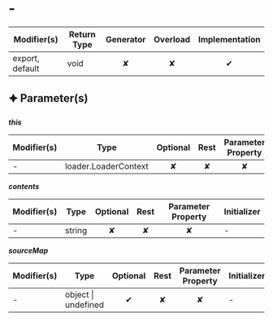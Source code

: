 # -

| Modifier(s)                            | Return Type                    | Generator                        | Overload                         | Implementation                        |
|----------------------------------------|--------------------------------|:--------------------------------:|:--------------------------------:|:-------------------------------------:|
| export, default | void | ✘ | ✘  | ✔ |

## &#128966; Parameter(s)

_**this**_

| Modifier(s)                              | Type                        | Optional                           | Rest                          | Parameter Property                          | Initializer                       |
|------------------------------------------|-----------------------------|:----------------------------------:|:-----------------------------:|:-------------------------------------------:|-----------------------------------|
| - | loader.LoaderContext | ✘  | ✘ | ✘ | - |

_**contents**_

| Modifier(s)                              | Type                        | Optional                           | Rest                          | Parameter Property                          | Initializer                       |
|------------------------------------------|-----------------------------|:----------------------------------:|:-----------------------------:|:-------------------------------------------:|-----------------------------------|
| - | string | ✘  | ✘ | ✘ | - |

_**sourceMap**_

| Modifier(s)                              | Type                        | Optional                           | Rest                          | Parameter Property                          | Initializer                       |
|------------------------------------------|-----------------------------|:----------------------------------:|:-----------------------------:|:-------------------------------------------:|-----------------------------------|
| - | object &#124; undefined | ✔  | ✘ | ✘ | - |